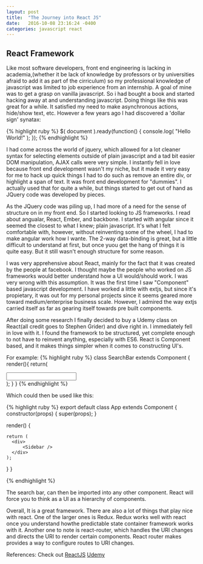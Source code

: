 ```yaml
---
layout: post
title:  "The Journey into React JS"
date:   2016-10-08 23:16:24 -0400
categories: javascript react
---
```


## React Framework
Like most software developers, front end engineering is lacking in academia,(whether it be lack of knowledge by professors or by universities afraid to add it as part of the cirriculum)
so my professional knowledge of javascript was limited to job experience from an internship. A goal of mine
was to get a grasp on vanilla javascript. So i had bought a book and started hacking away at and understanding javascript. Doing things like this was great for a while.
It satisfied my need to make asynchronous actions, hide/show text, etc. However a few years ago I had discovered a 'dollar sign' synatax:

{% highlight ruby %}
$( document ).ready(function() {
    console.log( "Hello World!" );
});
{% endhighlight %}

I had come across the world of jquery, which allowed for a lot cleaner syntax for selecting elements outside of plain javascript and a tad bit easier DOM manipulation, AJAX
calls were very simple. 
I instantly fell in love because front end
development wasn't my niche, but it made it very easy for me to hack up quick things I had to do such as remove an entire div, or highlight a span of text. It was front
end development for "dummies". I actually used that for quite a while, but things started to get out of hand as JQuery code was developed by pieces. 

As the JQuery code was piling up, I had more of a need for the sense of structure on in my front end. So I started looking to JS frameworks. I read about angualar, React, Ember, and backbone. 
I started with angular since it seemed the closest to what I knew; plain javascript. It's what I felt comfortable with, however, without reinventing some of the wheel,
I had to make angular work how I wante. The 2-way data-binding is great, but a little difficult to understand at first, but once yuou get the hang of things it is quite easy.
But it still wasn't enough structure for some reason.

I was very apprehensive about React, mainly for the fact that it was created by the people at facebook. I thought maybe the people who worked on JS frameworks would
better understand how a UI would/should work. I was very wrong with this assumption. It was the first time I saw "Component" based javascript development. I have worked
a little with extjs, but since it's propietary, it was out for my personal projects since it seems geared more toward medium/enterprise business scale. However, I admired the way
extjs carried itself as far as gearing itself towards pre built components.

After doing some research I finally decided to buy a Udemy class on React(all credit goes to Stephen Grider) and dive right in. I immediately fell in love with it. I found the framework to be structured,
yet complete enough to not have to reinvent anything, especially with ES6. React is Component based, and it makes things simpler when it comes to constructing UI's.

For example:
{% highlight ruby %}
class SearchBar extends Component {
  render(){
    return(
      <div>
        <input type="text" className="form-control" />
      </div>
    );
  }
}
{% endhighlight %}

Which could then be used like this:

{% highlight ruby %}
export default class App extends Component {
  constructor(props) {
    super(props);
  }


  render() {


    return (
      <div>
          <Sidebar />
      </div>
    );
  }
}

{% endhighlight %}

The search bar, can then be imported into any other component. React will force you to think as a UI as a hierarchy of components.

Overall, It is a great framework. There are also a lot of things that play nice with react. One of the larger ones is Redux. Redux works well with react once you understand howthe predictable state container framework works with it.
Another one to note is react-router, which handles the URI changes and directs the URI to render certain components. React router makes provides a way to configure routes to URI changes.

References: 
Check out
[ReactJS][react]
[Udemy][udemy]
 
 [react]: https://facebook.github.io/react/
 [udemy]:   https://www.udemy.com/react-redux

